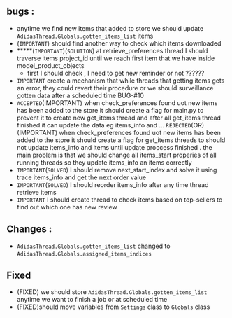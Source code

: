 ## bugs :
- anytime we find new items that added to store we should update `AdidasThread.Globals.gotten_items_list` items 
- (`IMPORTANT`) should find another way to check which items downloaded
- *****(`IMPORTANT`)(`SOLUTION`) at retrieve_preferences thread I should traverse items project_id until we reach first item that we have inside model_product_objects
  - first I should check , I need to get new reminder or not  ??????
- `IMPORTANT` create a mechanism  that while threads that  getting items gets an error, they could revert their procedure or we should surveillance gotten data after a scheduled time BUG-#10 
- `ACCEPTED`(IMPORTANT) when check_preferences found uot new items has been added to the store it should create a flag for main.py to prevent it to create new get_items thread and after all get_items thread finished it can update the data eg items_info and ...
  `REJECTED`(OR)(IMPORTANT) when check_preferences found uot new items has been added to the store it should create a flag for get_items threads to should not update items_info and items until update proccess finished . the main problem is that we should change all items_start properies of all running threads so they update items_info an items correctly  
- `IMPORTANT`(`SOLVED`) I should remove next_start_index and solve it using trace items_info and get the next order value
- `IMPORTANT`(`SOLVED`) I should reorder items_info after any time thread retrieve items
- `IMPORTANT` I should create thread to check items based on top-sellers to find out which one has new review  
## Changes : 
- `AdidasThread.Globals.gotten_items_list` changed to `AdidasThread.Globals.assigned_items_indices`

## Fixed
- (FIXED) we should store `AdidasThread.Globals.gotten_items_list` anytime we want to finish a job or at scheduled time 
- (FIXED)should move variables from `Settings` class to `Globals` class
